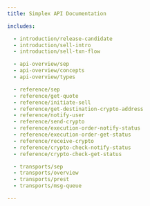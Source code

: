```yaml
---
title: Simplex API Documentation

includes:

  - introduction/release-candidate
  - introduction/sell-intro
  - introduction/sell-txn-flow

  - api-overview/sep
  - api-overview/concepts
  - api-overview/types

  - reference/sep
  - reference/get-quote
  - reference/initiate-sell
  - reference/get-destination-crypto-address
  - reference/notify-user
  - reference/send-crypto
  - reference/execution-order-notify-status
  - reference/execution-order-get-status
  - reference/receive-crypto
  - reference/crypto-check-notify-status
  - reference/crypto-check-get-status

  - transports/sep
  - transports/overview
  - transports/prest
  - transports/msg-queue

---
```

